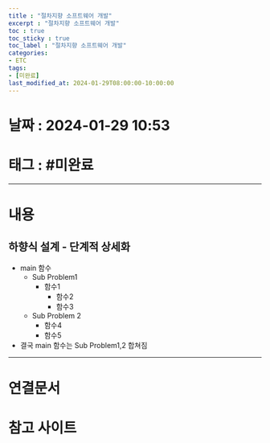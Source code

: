 ```yaml
---
title : "절차지향 소프트웨어 개발"
excerpt : "절차지향 소프트웨어 개발"
toc : true
toc_sticky : true
toc_label : "절차지향 소프트웨어 개발"
categories:
- ETC
tags:
- [미완료]
last_modified_at: 2024-01-29T08:00:00-10:00:00
---
```


# 날짜 : 2024-01-29 10:53

# 태그 : #미완료 
---

# 내용

## 하향식 설계 - 단계적 상세화
- main 함수                              
	- Sub Problem1 
		- 함수1
			- 함수2
			- 함수3
	- Sub Problem 2
		- 함수4
		- 함수5
- 결국 main 함수는 Sub Problem1,2 합쳐짐
	
---

# 연결문서 

# 참고 사이트

